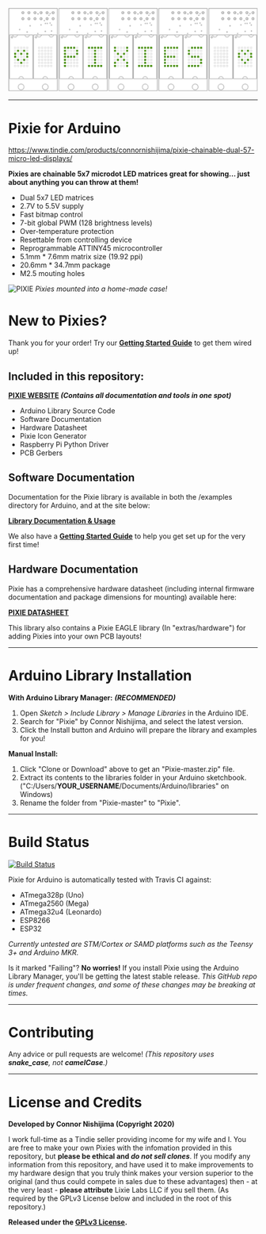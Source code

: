 ![Pixie](extras/img/modules_banner.png)

----------
# Pixie for Arduino

https://www.tindie.com/products/connornishijima/pixie-chainable-dual-57-micro-led-displays/

**Pixies are chainable 5x7 microdot LED matrices great for showing... just about anything you can throw at them!**

- Dual 5x7 LED matrices
- 2.7V to 5.5V supply
- Fast bitmap control
- 7-bit global PWM (128 brightness levels)
- Over-temperature protection
- Resettable from controlling device
- Reprogrammable ATTINY45 microcontroller
- 5.1mm * 7.6mm matrix size (19.92 ppi)
- 20.6mm * 34.7mm package
- M2.5 mouting holes

![PIXIE](https://i.imgur.com/s4ye4Uu.jpg)
*Pixies mounted into a home-made case!*

# New to Pixies?

Thank you for your order! Try our **[Getting Started Guide](https://github.com/connornishijima/Pixie/blob/master/getting_started.md)** to get them wired up!

## Included in this repository:

**[PIXIE WEBSITE](https://connornishijima.github.io/Pixie/) *(Contains all documentation and tools in one spot)***

- Arduino Library Source Code
- Software Documentation
- Hardware Datasheet
- Pixie Icon Generator
- Raspberry Pi Python Driver
- PCB Gerbers

## Software Documentation

Documentation for the Pixie library is available in both the /examples directory for Arduino, and at the site below:

**[Library Documentation & Usage](https://connornishijima.github.io/Pixie/extras/documentation.html)**

We also have a **[Getting Started Guide](https://github.com/connornishijima/Pixie/blob/master/getting_started.md)** to help you get set up for the very first time!

## Hardware Documentation

Pixie has a comprehensive hardware datasheet (including internal firmware documentation and package dimensions for mounting) available here:

**[PIXIE DATASHEET](https://connornishijima.github.io/Pixie/extras/datasheet.html)**

This library also contains a Pixie EAGLE library (In "extras/hardware") for adding Pixies into your own PCB layouts!

----------
# Arduino Library Installation

**With Arduino Library Manager:** ***(RECOMMENDED)***

1. Open *Sketch > Include Library > Manage Libraries* in the Arduino IDE.
2. Search for "Pixie" by Connor Nishijima, and select the latest version.
3. Click the Install button and Arduino will prepare the library and examples for you!

**Manual Install:**

1. Click "Clone or Download" above to get an "Pixie-master.zip" file.
2. Extract its contents to the libraries folder in your Arduino sketchbook. ("C:/Users/**YOUR_USERNAME**/Documents/Arduino/libraries" on Windows)
3. Rename the folder from "Pixie-master" to "Pixie".

----------
# Build Status
[![Build Status](https://travis-ci.com/connornishijima/Pixie.svg?branch=master)](https://travis-ci.com/connornishijima/Pixie)

Pixie for Arduino is automatically tested with Travis CI against:
- ATmega328p (Uno)
- ATmega2560 (Mega)
- ATmega32u4 (Leonardo)
- ESP8266
- ESP32

*Currently untested are STM/Cortex or SAMD platforms such as the Teensy 3+ and Arduino MKR.*

Is it marked "Failing"? **No worries!** If you install Pixie using the Arduino Library Manager, you'll be getting the latest stable release. *This GitHub repo is under frequent changes, and some of these changes may be breaking at times.*

----------
# Contributing
Any advice or pull requests are welcome! *(This repository uses **snake_case**, not **camelCase**.)*

----------
# License and Credits
**Developed by Connor Nishijima (Copyright 2020)**

I work full-time as a Tindie seller providing income for my wife and I. You are free to make your own Pixies with the infomation provided in this repository, but **please be ethical and *do not sell clones***. If you modify any information from this repository, and have used it to make improvements to my hardware design that you truly think makes your version superior to the original (and thus could compete in sales due to these advantages) then - at the very least - **please attribute** Lixie Labs LLC if you sell them. (As required by the GPLv3 License below and included in the root of this repository.)

**Released under the [GPLv3 License](http://www.gnu.org/licenses/gpl-3.0.en.html).**
